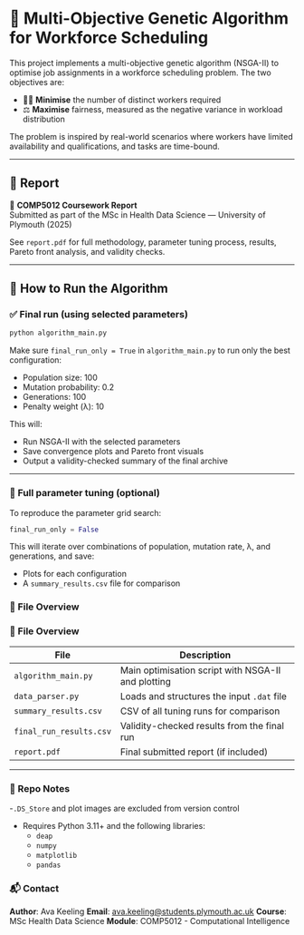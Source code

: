 # 🧬 Multi-Objective Genetic Algorithm for Workforce Scheduling

This project implements a multi-objective genetic algorithm (NSGA-II) to optimise job assignments in a workforce scheduling problem. The two objectives are:

- 🧑‍💼 **Minimise** the number of distinct workers required  
- ⚖️ **Maximise** fairness, measured as the negative variance in workload distribution

The problem is inspired by real-world scenarios where workers have limited availability and qualifications, and tasks are time-bound.

---

## 📄 Report

📘 **COMP5012 Coursework Report**  
Submitted as part of the MSc in Health Data Science — University of Plymouth (2025)

See `report.pdf` for full methodology, parameter tuning process, results, Pareto front analysis, and validity checks.

---

## 🔧 How to Run the Algorithm

### ✅ Final run (using selected parameters)

```bash
python algorithm_main.py
```

Make sure `final_run_only = True` in `algorithm_main.py` to run only the best configuration:
- Population size: 100
- Mutation probability: 0.2
- Generations: 100
- Penalty weight (λ): 10

This will:
- Run NSGA-II with the selected parameters
- Save convergence plots and Pareto front visuals
- Output a validity-checked summary of the final archive

---

### 🔄 Full parameter tuning (optional)

To reproduce the parameter grid search:

```python
final_run_only = False
```

This will iterate over combinations of population, mutation rate, λ, and generations, and save: 
- Plots for each configuration
- A `summary_results.csv` file for comparison

### 📁 File Overview

### 📁 File Overview

| File                    | Description                                         |
|-------------------------|-----------------------------------------------------|
| `algorithm_main.py`     | Main optimisation script with NSGA-II and plotting |
| `data_parser.py`        | Loads and structures the input `.dat` file         |
| `summary_results.csv`   | CSV of all tuning runs for comparison              |
| `final_run_results.csv` | Validity-checked results from the final run        |
| `report.pdf`            | Final submitted report (if included)               |

---

### 🧹 Repo Notes

-`.DS_Store` and plot images are excluded from version control
- Requires Python 3.11+ and the following libraries: 
    - `deap`
    - `numpy`
    - `matplotlib`
    - `pandas`

### 📬 Contact

**Author**: Ava Keeling
**Email**: ava.keeling@students.plymouth.ac.uk
**Course**: MSc Health Data Science
**Module**: COMP5012 - Computational Intelligence
